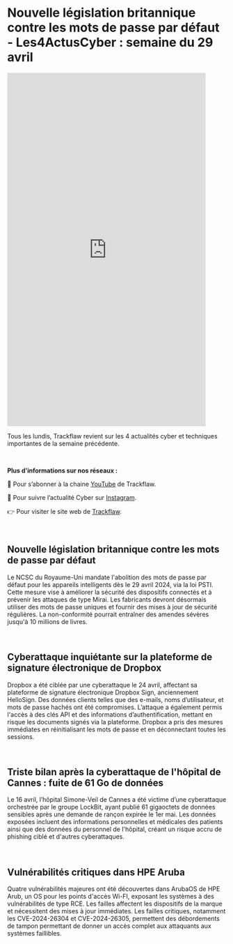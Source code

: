 # Nouvelle législation britannique contre les mots de passe par défaut - Les4ActusCyber : semaine du 29 avril

    
<div class="flex-container">
   <div class="flex-items">
   <iframe width="456" height="811" src="https://www.youtube.com/embed/5EQK3AOC3-U" title="Nouvelle législation britannique contre les mots de passe par défaut - #Les4ActusCyber : semaine du 29 avril" frameborder="0" allow="accelerometer; autoplay; clipboard-write; encrypted-media; gyroscope; picture-in-picture; web-share" allowfullscreen></iframe>
   </div>

   <div class="flex-items">
      <p>Tous les lundis, Trackflaw revient sur les 4 actualités cyber et techniques importantes de la semaine précédente.</p>
      <br>
      <p><strong>Plus d’informations sur nos réseaux :</strong></p>
      <p>🔴 Pour s’abonner à la chaine <a href="https://www.youtube.com/@trackflaw" target="_blank" rel="noopener noreffer ">YouTube</a> de Trackflaw.</p>
      <p>📸 Pour suivre l’actualité Cyber sur <a href="https://www.instagram.com/trackflaw/" target="_blank" rel="noopener noreffer ">Instagram</a>.</p>
      <p>👉 Pour visiter le site web de <a href="https://trackflaw.com" target="_blank" rel="noopener noreffer ">Trackflaw</a>.</p>
   </div>
</div>

    
<br>

## Nouvelle législation britannique contre les mots de passe par défaut

Le NCSC du Royaume-Uni mandate l'abolition des mots de passe par défaut pour les appareils intelligents dès le 29 avril 2024, via la loi PSTI. Cette mesure vise à améliorer la sécurité des dispositifs connectés et à prévenir les attaques de type Mirai.
Les fabricants devront désormais utiliser des mots de passe uniques et fournir des mises à jour de sécurité régulières. La non-conformité pourrait entraîner des amendes sévères jusqu'à 10 millions de livres.


<br>

## Cyberattaque inquiétante sur la plateforme de signature électronique de Dropbox

Dropbox a été ciblée par une cyberattaque le 24 avril, affectant sa plateforme de signature électronique Dropbox Sign, anciennement HelloSign. Des données clients telles que des e-mails, noms d’utilisateur, et mots de passe hachés ont été compromises.
L’attaque a également permis l'accès à des clés API et des informations d’authentification, mettant en risque les documents signés via la plateforme. Dropbox a pris des mesures immédiates en réinitialisant les mots de passe et en déconnectant toutes les sessions.


<br>

## Triste bilan après la cyberattaque de l'hôpital de Cannes : fuite de 61 Go de données

Le 16 avril, l’hôpital Simone-Veil de Cannes a été victime d’une cyberattaque orchestrée par le groupe LockBit, ayant publié 61 gigaoctets de données sensibles après une demande de rançon expirée le 1er mai.
Les données exposées incluent des informations personnelles et médicales des patients ainsi que des données du personnel de l'hôpital, créant un risque accru de phishing ciblé et d'autres cyberattaques.


<br>

## Vulnérabilités critiques dans HPE Aruba

Quatre vulnérabilités majeures ont été découvertes dans ArubaOS de HPE Arub, un OS pour les points d'accès Wi-FI, exposant les systèmes à des vulnérabilités de type RCE. Les failles affectent les dispositifs de la marque et nécessitent des mises à jour immédiates.
Les failles critiques, notamment les CVE-2024-26304 et CVE-2024-26305, permettent des débordements de tampon permettant de donner un accès complet aux attaquants aux systèmes faillibles.



